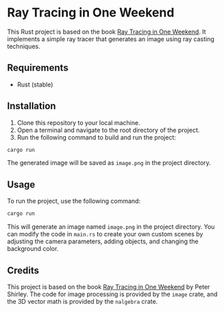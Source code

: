 # Ray Tracing in One Weekend

This Rust project is based on the book [Ray Tracing in One Weekend](https://misterdanb.github.io/raytracinginrust/). It implements a simple ray tracer that generates an image using ray casting techniques.

## Requirements

- Rust (stable) 

## Installation

1. Clone this repository to your local machine.
2. Open a terminal and navigate to the root directory of the project.
3. Run the following command to build and run the project:

```bash
cargo run
```

The generated image will be saved as `image.png` in the project directory.

## Usage

To run the project, use the following command:

```bash
cargo run
```

This will generate an image named `image.png` in the project directory. You can modify the code in `main.rs` to create your own custom scenes by adjusting the camera parameters, adding objects, and changing the background color.

## Credits

This project is based on the book [Ray Tracing in One Weekend](https://misterdanb.github.io/raytracinginrust/) by Peter Shirley. The code for image processing is provided by the `image` crate, and the 3D vector math is provided by the `nalgebra` crate.